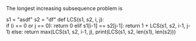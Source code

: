 The longest increasing subsequence problem is


s1 = "asdf"
s2 = "df"
def LCS(s1, s2, i, j):  
  if (i == 0 or j == 0):
    return 0
  elif s1[i-1] == s2[j-1]:
    return 1 + LCS(s1, s2, i-1, j-1)
  else:
    return max(LCS(s1, s2, i-1, j), 
print(LCS(s1, s2, len(s1), len(s2)))
